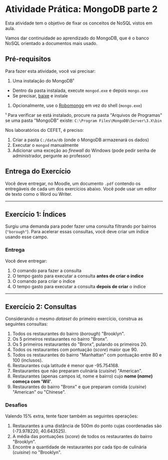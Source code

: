 <!--
Resolução do exercício: http://www.w3resource.com/mongodb-exercises/
-->
# Atividade Prática: **MongoDB** parte 2

Esta atividade tem o objetivo de fixar os conceitos de NoSQL vistos em
aula.

Vamos dar continuidade ao aprendizado do MongoDB, que é o banco NoSQL orientado a documentos mais usado.

## Pré-requisitos

Para fazer esta atividade, você vai precisar:

1. Uma instalação do MongoDB¹
  - Dentro da pasta instalada, execute `mongod.exe` e depois `mongo.exe`
  - Se precisar, [baixe](https://www.mongodb.org/downloads) e instale
1. Opcionalmente, use o [Robomongo](http://robomongo.org/) em vez do
  shell (`mongo.exe`)


  ¹ Para verificar se está instalado, procure na pasta "Arquivos de Programas"
  se uma pasta "MongoDB" existe:
    `C:\Program Files\MongoDB\Server\3.X\bin`

  Nos laboratórios do CEFET, é preciso:
  1. Criar a pasta `C:/data/db` (onde o MongoDB armazenará os dados)
  1. Executar o `mongod` manualmente
  1. Adicionar uma exceção ao _firewall_ do Windows
    (pode pedir senha de administrador, pergunte ao
      professor)

## Entrega do Exercício

Você deve entregar, no Moodle, um documento `.pdf` contendo os entregáveis de
cada um dos exercícios abaixo. Você pode usar um editor de texto como o Word ou
Writer.


---
## Exercício 1: Índices

Surgiu uma demanda para poder fazer uma consulta filtrando por bairros (`"borough"`). Para acelerar essas consultas, você deve criar um índice usando esse campo.

### Entrega

Você deve entregar:

1. O comando para fazer a consulta
1. O tempo gasto para executar a consulta **antes de criar o índice**
1. O comando para criar o índice
1. O tempo gasto para executar a consulta **depois de criar** o índice

---
## Exercício 2: **Consultas**

Considerando o mesmo _dataset_ do primeiro exercício, construa as seguintes consultas:

1. Todos os restaurantes do bairro (_borough_) "Brooklyn".
2. Os 5 primeiros restaurantes no bairro "Bronx".
3. Os 5 primeiros restaurantes do "Bronx", pulando os primeiros 20.
4. Todos os restaurantes com pontuação (_score_) maior que 90.
5. Todos os restaurantes do bairro "Manhattan" com pontuação entre 80 e 100 (inclusos).
6. Restaurantes cuja latitude é menor que -95.754168.
7. Restaurantes que não preparam culinária (_cuisine_) "American".
8. Restaurantes (apenas campos id, nome e bairro) cujo **nome (_name_) começa com 'Wil'**.
9. Restaurantes do bairro "Bronx" e que preparam comida (_cuisine_) "American" ou "Chinese".

### Desafios

Valendo 15% extra, tente fazer também as seguintes operações:

1. Restaurantes a uma distância de 500m do ponto cujas coordenadas são (-73.978220, 40.643525).
2. A média das pontuações (_score_) de todos os restaurantes do bairro "Brooklyn".
3. Encontre a quantidade de restaurantes por cada tipo de culinária (_cuisine_) no "Brooklyn".
